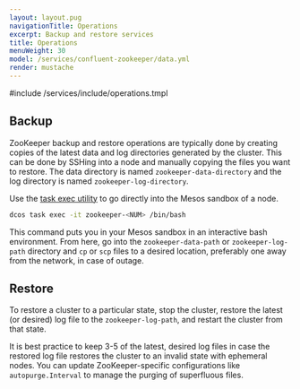 ```yaml
---
layout: layout.pug
navigationTitle: Operations
excerpt: Backup and restore services
title: Operations
menuWeight: 30
model: /services/confluent-zookeeper/data.yml
render: mustache
---
```


#include /services/include/operations.tmpl

## Backup

ZooKeeper backup and restore operations are typically done by creating copies of the latest data and log directories generated by the cluster. This can be done by SSHing into a node and manually copying the files you want to restore. The data directory is named `zookeeper-data-directory` and the log directory is named `zookeeper-log-directory`.

Use the [task exec utility](/latest/monitoring/debugging/task-exec/) to go directly into the Mesos sandbox of a node.

```bash
dcos task exec -it zookeeper-<NUM> /bin/bash
```

This command puts you in your Mesos sandbox in an interactive bash environment. From here, go into the `zookeeper-data-path` or `zookeeper-log-path` directory and `cp` or `scp` files to a desired location, preferably one away from the network, in case of outage.

## Restore

To restore a cluster to a particular state, stop the cluster, restore the latest (or desired) log file to the `zookeeper-log-path`, and restart the cluster from that state.

It is best practice to keep 3-5 of the latest, desired log files in case the restored log file restores the cluster to an invalid state with ephemeral nodes. You can update ZooKeeper-specific configurations like `autopurge.Interval` to manage the purging of superfluous files.
